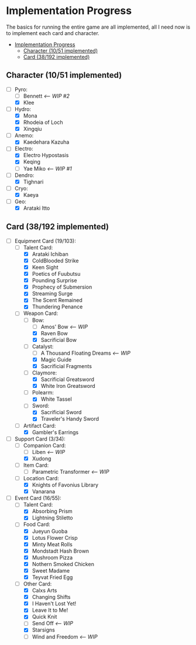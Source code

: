 # Implementation Progress

The basics for running the entire game are all implemented,
all I need now is to implement each card and character.

- [Implementation Progress](#implementation-progress)
  - [Character (10/51 implemented)](#character-1051-implemented)
  - [Card (38/192 implemented)](#card-38192-implemented)

## Character (10/51 implemented)

- [ ] Pyro:
  - [ ] Bennett _<-- WIP #2_
  - [x] Klee
- [ ] Hydro:
  - [x] Mona
  - [x] Rhodeia of Loch
  - [x] Xingqiu
- [ ] Anemo:
  - [x] Kaedehara Kazuha
- [ ] Electro:
  - [x] Electro Hypostasis
  - [x] Keqing
  - [ ] Yae Miko _<-- WIP #1_
- [ ] Dendro:
  - [x] Tighnari
- [ ] Cryo:
  - [x] Kaeya
- [ ] Geo:
  - [x] Arataki Itto

## Card (38/192 implemented)

- [ ] Equipment Card (19/103):
  - [ ] Talent Card:
    - [x] Arataki Ichiban
    - [x] ColdBlooded Strike
    - [x] Keen Sight
    - [x] Poetics of Fuubutsu
    - [x] Pounding Surprise
    - [x] Prophecy of Submersion
    - [x] Streaming Surge
    - [x] The Scent Remained
    - [x] Thundering Penance
  - [ ] Weapon Card:
    - [ ] Bow:
      - [ ] Amos' Bow _<-- WIP_
      - [x] Raven Bow
      - [x] Sacrificial Bow
    - [ ] Catalyst:
      - [ ] A Thousand Floating Dreams _<-- WIP_
      - [x] Magic Guide
      - [x] Sacrificial Fragments
    - [ ] Claymore:
      - [x] Sacrificial Greatsword
      - [x] White Iron Greatsword
    - [ ] Polearm:
      - [x] White Tassel
    - [ ] Sword:
      - [x] Sacrificial Sword
      - [x] Traveler's Handy Sword
  - [ ] Artifact Card:
    - [x] Gambler's Earrings
- [ ] Support Card (3/34):
  - [ ] Companion Card:
    - [ ] Liben _<-- WIP_
    - [x] Xudong
  - [ ] Item Card:
    - [ ] Parametric Transformer _<-- WIP_
  - [ ] Location Card:
    - [x] Knights of Favonius Library
    - [x] Vanarana
- [ ] Event Card (16/55):
  - [ ] Talent Card:
    - [x] Absorbing Prism
    - [x] Lightning Stiletto
  - [ ] Food Card:
    - [x] Jueyun Guoba
    - [x] Lotus Flower Crisp
    - [x] Minty Meat Rolls
    - [x] Mondstadt Hash Brown
    - [x] Mushroom Pizza
    - [x] Nothern Smoked Chicken
    - [x] Sweet Madame
    - [x] Teyvat Fried Egg
  - [ ] Other Card:
    - [x] Calxs Arts
    - [x] Changing Shifts
    - [x] I Haven't Lost Yet!
    - [x] Leave It to Me!
    - [x] Quick Knit
    - [ ] Send Off _<-- WIP_
    - [x] Starsigns
    - [ ] Wind and Freedom _<-- WIP_

